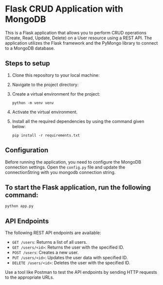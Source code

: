 # Flask CRUD Application with MongoDB

This is a Flask application that allows you to perform CRUD operations (Create, Read, Update, Delete) on a User resource using a REST API. The application utilizes the Flask framework and the PyMongo library to connect to a MongoDB database.

## Steps to setup 

1. Clone this repository to your local machine:

2. Navigate to the project directory:

3. Create a virtual environment for the project:
    ```
    python -m venv venv
    ```
4. Activate the virtual environment.

5. Install all the required dependencies by using the command given below:

   ```
   pip install -r requirements.txt
   ```

## Configuration

Before running the application, you need to configure the MongoDB connection settings. Open the `config.py` file and update the connectionString with you mongodb connection string.



## To start the Flask application, run the following command:

```
python app.py
```


## API Endpoints

The following REST API endpoints are available:

- `GET /users`: Returns a list of all users.
- `GET /users/<id>`: Returns the user with the specified ID.
- `POST /users`: Creates a new user.
- `PUT /users/<id>`: Updates the user data with specified ID.
- `DELETE /users/<id>`: Deletes the user with the specified ID.

Use a tool like Postman to test the API endpoints by sending HTTP requests to the appropriate URLs.


